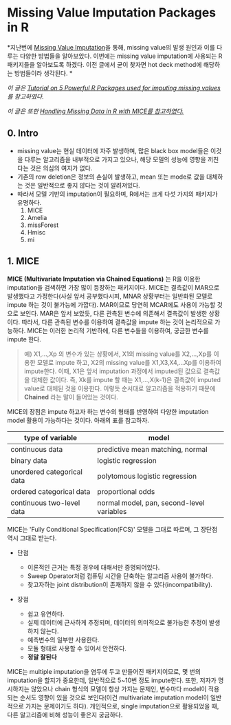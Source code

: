 # Missing Value Imputation Packages in R

*지난번에 <a href="https://github.com/ElApseR/TIL/blob/master/Statistics/Missing%20Value%20Imputation.md">Missing Value Imputation</a>을 통해, missing value의 발생 원인과 이를 다루는 다양한 방법들을 알아보았다. 이번에는 missing value imputation에 사용되는 R 패키지들을 알아보도록 하겠다. 이전 글에서 굳이 찾자면 hot deck method에 해당하는 방법들이라 생각된다. *

*이 글은 <a href="https://www.analyticsvidhya.com/blog/2016/03/tutorial-powerful-packages-imputing-missing-values/">Tutorial on 5 Powerful R Packages used for imputing missing values</a>를 참고하였다.*

*이 글은 또한 <a href="https://stefvanbuuren.name/Winnipeg/">Handling Missing Data in R with MICE를 참고하였다.</a>*



## 0. Intro
- missing value는 현실 데이터에 자주 발생하며, 많은 black box model들은 이것을 다루는 알고리즘을 내부적으로 가지고 있으나, 해당 모델의 성능에 영향을 끼친다는 것은 의심의 여지가 없다.
- 기존의 row deletion은 정보의 손실이 발생하고, mean 또는 mode로 값을 대체하는 것은 일반적으로 좋지 않다는 것이 알려져있다.
- 따라서 모델 기반의 imputation이 필요하며, R에서는 크게 다섯 가지의 패키지가 유명하다.
    1. MICE
    2. Amelia
    3. missForest
    4. Hmisc
    5. mi


## 1. MICE

**MICE (Multivariate Imputation via Chained Equations)** 는 R을 이용한 imputation을 검색하면 가장 많이 등장하는 패키지이다. MICE는 결측값이 MAR으로 발생했다고 가정한다(사실 앞서 공부했다시피, MNAR 상황부터는 일반화된 모델로 impute 하는 것이 불가능에 가깝다). MAR이므로 당연히 MCAR에도 사용이 가능할 것으로 보인다. MAR은 앞서 보았듯, 다른 관측된 변수에 의존해서 결측값이 발생한 상황이다. 따라서, 다른 관측된 변수를 이용하여 결측값을 impute 하는 것이 논리적으로 가능하다. MICE는 이러한 논리적 기반하에, 다른 변수들을 이용하여, 궁금한 변수를 impute 한다.

> 예) X1,...,Xp 의 변수가 있는 상황에서, X1의 missing value를 X2,...,Xp를 이용한 모델로 impute 하고, X2의 missing value를 X1,X3,X4,...Xp를 이용하여 impute한다. 이때, X1은 앞서 imputation 과정에서 imputed된 값으로 결측값을 대체한 값이다. 즉, Xk를 impute 할 때는 X1,...,X(k-1)은 결측값이 imputed value로 대체된 것을 이용한다. 이렇듯 순서대로 알고리즘을 적용하기 때문에 **Chained** 라는 말이 들어있는 것이다.

MICE의 장점은 impute 하고자 하는 변수의 형태를 반영하여 다양한 imputation model 활용이 가능하다는 것이다. 아래의 표를 참고하자.

|type of variable|model|
|---|---|
|continuous data| predictive mean matching, normal|
|binary data|logistic regression|
|unordered categorical data|polytomous logistic regression|
|ordered categorical data|proportional odds|
|continuous two-level data|normal model, pan, second-level variables|

MICE는 'Fully Conditional Specification(FCS)' 모델을 그대로 따르며, 그 장단점 역시 그대로 받는다.

- 단점
    - 이론적인 근거는 특정 경우에 대해서만 증명되어있다.
    - Sweep Operator처럼 컴퓨팅 시간을 단축하는 알고리즘 사용이 불가하다.   
    - 찾고자하는 joint distribution이 존재하지 않을 수 있다(incompatibility).

- 장점
    - 쉽고 유연하다.
    - 실제 데이터에 근사하게 추정되며, 데이터의 의미적으로 불가능한 추정이 발생하지 않는다.
    - 예측변수의 일부만 사용한다.
    - 모듈 형태로 사용할 수 있어서 안전하다.
    - **정말 잘된다**

MICE는 multiple imputation을 염두에 두고 만들어진 패키지이므로, 몇 번의 imputation을 할지가 중요한데, 일반적으로 5~10번 정도 impute한다. 또한, 저자가 명시하지는 않았으나 chain 형식의 모델이 항상 가지는 문제인, 변수마다 model이 적용되는 순서도 영향이 있을 것으로 보인다(이건 multivariate imputation model이 일반적으로 가지는 문제이기도 하다). 개인적으로, single imputation으로 활용되었을 때, 다른 알고리즘에 비해 성능이 좋은지 궁금하다.

